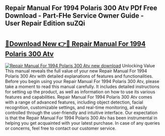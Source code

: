 ## Repair Manual For 1994 Polaris 300 Atv PDf Free Download - Part-FHe Service Owner Guide - User Repair Edition suZQi

# <h2><a href="http://bc60074.oget.top/?id=Repair+Manual+For+1994+Polaris+300+Atv">🔗Download New 👉🔴 Repair Manual For 1994 Polaris 300 Atv</a></h2>

[![Repair Manual For 1994 Polaris 300 Atv new download](https://i.imgur.com/5g1atiW.png)](http://bc60074.oget.top/?id=Repair+Manual+For+1994+Polaris+300+Atv)
Unlocking Value This manual reveals the full value of your new Repair Manual For 1994 Polaris 300 Atv with detailed explanations of features and functionalities. Before you begin using your Repair Manual For 1994 Polaris 300 Atv, please take a moment to read this manual carefully. It includes detailed instructions for setting up the product, as well as information on how to use its various features and capabilities. Repair Manual For 1994 Polaris 300 Atv comes with a range of advanced features, including object detection, facial recognition, customizable settings, and real-time monitoring, all easily controlled through the user-friendly and intuitive interface. Our expectation is that the Repair Manual For 1994 Polaris 300 Atv has been instrumental in helping you get acquainted with your latest purchase. In case of any queries or concerns, feel free to contact our customer service.
